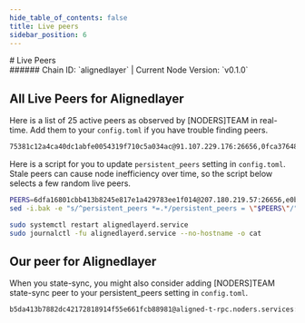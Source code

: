 ```yaml
---
hide_table_of_contents: false
title: Live peers
sidebar_position: 6
---
```


<div class="h1-with-icon icon-alignedlayer">
# Live Peers
</div>
###### Chain ID: `alignedlayer` | Current Node Version: `v0.1.0`

## All Live Peers for Alignedlayer
Here is a list of 25 active peers as observed by [NODERS]TEAM in real-time. Add them to your `config.toml` if you have trouble finding peers.

```bash
75381c12a4ca40dc1abfe0054319f710c5a034ac@91.107.229.176:26656,0fca37648b94cdab49242efda2971b7ae1ffa7da@194.163.145.210:26656,1b0e25af9021cbcb8d804cb74c66f88131e23486@149.50.101.10:12656,476376ddfabce28b99ddbd7840bdc286788a328a@138.201.54.50:26656,d450305fb5b41c35ed6a16bca8539cc0d936d1d7@109.199.100.228:26656,19a5d026913e3d856f19aabf0474f76c94220231@5.189.152.177:26656,d43c2798e02d9bc7ecf6da617323f58ab6aaa2cd@213.199.38.119:26656,d64232a936e55a669b209417c9ecf8c45de2f2f2@172.252.77.88:26656,45d9986c4f0af4c9949c81ca5c24bb2d68338dff@173.249.4.103:26656,5f0b45e26b7147605532c054cb6bcb093f667333@185.148.242.48:26656,836adfdfa7b305ea39ee407711bd6120937e2f28@209.126.83.241:26656,9a8aa5cebc5183c2cba97252c452eab4aba3a6be@213.199.57.46:26656,41286d2ed4dcf1d67d1bac395f50d9ebab91a1b7@88.198.27.51:60556,4e04a3ddeabaf50902b36246aca65c4700f9e97f@173.249.39.87:24256,e0bb89a2fa300cf1e873d1dc460350a8b0582018@38.242.246.161:26656,832da428e76fe3705573b5c1d490e8d9587f3b91@63.141.255.7:26656,592259c5d9295252d2dc9662752553b783faa733@193.46.243.230:26656,6dfa16801cbb413b8245e817e1a429783ee1f014@207.180.219.57:26656,a4fc7e6bbd94f14a26ad0613dc62efcd637130e1@43.128.96.49:26656,1c29f2ce64cc4f54e63de1c43f89b8259a8ae029@64.44.24.203:26656,e8a166db33e834db9f9590be5feb1540e947913b@52.184.164.223:26656,90295bf5f4f7aea8b1b8f892eda5d9f972bb8a21@185.148.242.14:26656,f9ecfb7f72724ab9c12e2e4d711ff60247fefdd2@37.60.225.117:26656,acac053fb810bbe2ad56d8cdef796c8c7de5b139@95.216.162.26:26656,c355b86c882d05a83f84afba379291d7b954b28f@65.108.236.43:21256
```

Here is a script for you to update `persistent_peers` setting in `config.toml`. Stale peers can cause node inefficiency over time, so the script below selects a few random live peers.

```bash
PEERS=6dfa16801cbb413b8245e817e1a429783ee1f014@207.180.219.57:26656,e0bb89a2fa300cf1e873d1dc460350a8b0582018@38.242.246.161:26656,90295bf5f4f7aea8b1b8f892eda5d9f972bb8a21@185.148.242.14:26656,41286d2ed4dcf1d67d1bac395f50d9ebab91a1b7@88.198.27.51:60556,d64232a936e55a669b209417c9ecf8c45de2f2f2@172.252.77.88:26656
sed -i.bak -e "s/^persistent_peers *=.*/persistent_peers = \"$PEERS\"/" ~/.alignedlayer/config/config.toml

sudo systemctl restart alignedlayerd.service
sudo journalctl -fu alignedlayerd.service --no-hostname -o cat
```

## Our peer for Alignedlayer
When you state-sync, you might also consider adding [NODERS]TEAM state-sync peer to your persistent_peers setting in `config.toml`.

```bash
b5da413b7882dc42172818914f55e661fcb88981@aligned-t-rpc.noders.services:27656
```